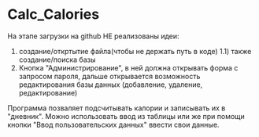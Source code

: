 # Calc_Calories
На этапе загрузки на github НЕ реализованы идеи: 
1) создание/откртытие файла(чтобы не держать путь в коде)
1.1) также создание/поиска базы
2) Кнопка "Администрирование", в ней должна открывать форма с запросом пароля, дальше открывается возможность редактирования базы данных (добавление, удаление, редактирование)

Программа позваляет подсчитывать калории и записывать их в "дневник". Можно использовать ввод из таблицы или же при помощи кнопки "Ввод пользовательских данных" ввести свои данные.
